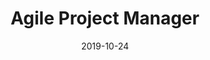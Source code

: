 ---
path: "/careers/agile-project-manager-19-10"
title: "Agile Project Manager"
apply: "https://apply.workable.com/overlay/j/69D5806FCC/"
date: "2019-10-24"
status: "active"
---